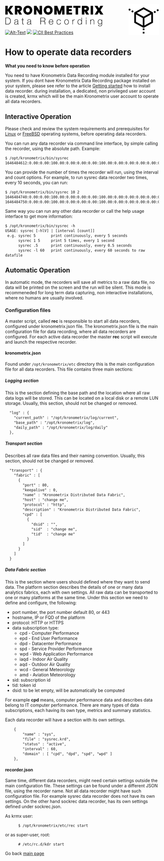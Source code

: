 <img src="/docs/img/KDR-Text.png" align="left" height="74" width="325" />
<img src="/docs/img/KDR.png" align="right" height="100" width="100" />
<br/><br/>
<br/><br/>

[![Alt-Text](https://img.shields.io/static/v1.svg?label=ver&message=1.8.3&color=success)](docs/start.md)
[![](https://img.shields.io/static/v1.svg?label=license&message=GPL2&color=blue)](LICENSE)
[![CII Best Practices](https://bestpractices.coreinfrastructure.org/projects/1855/badge)](https://bestpractices.coreinfrastructure.org/projects/1855)

# How to operate data recorders

**What you need to know before operation**

You need to have Kronometrix Data Recording module installed for your system. If you dont have Kronometrix Data Recording package installed on your system, please see refer to the article [Getting started](https://gitlab.com/kronometrix/recording/-/blob/master/docs/start.md) how to install data recorder. during installation, a dedicated, non privileged user account is created, krmx which will be the main Kronometrix user account to operate all data recorders.

## Interactive Operation

Please check and review the system requirements and prerequisites for [Linux](https://gitlab.com/kronometrix/recording/-/blob/master/README.linux) or [FreeBSD](https://gitlab.com/kronometrix/recording/-/blob/master/README.freebsd) operating systems, before operating data recorders.

You can run any data recorder via command line interface, by simple calling the recorder, using the absolute path. Example:

```
$ /opt/kronometrix/bin/sysrec
1646484612:0.00:0.00:100.00:0.00:0.00:0.00:100.00:0.00:0.00:0.00:0.00:0:84:88.12:899072:121172:1020244:61740:693284:876196:85.88:1.03:10748:1034752:1045500:996:0:0.00:0:0.00:0:0.00:11:0.72:0:0:0:0.00:0:0:11:0.72:0.00:0.00:0.00
```

You can provide the number of times the recorder will run, using the interval and count options. For example, to run sysrec data recorder two times, every 10 seconds, you can run:

```
$ /opt/kronometrix/bin/sysrec 10 2
1646484740:0.00:0.00:100.00:0.00:0.00:0.00:100.00:0.00:0.00:0.00:0.00:0:84:88.11:898976:121268:1020244:61744:693284:876296:85.89:1.03:10748:1034752:1045500:996:0:0.00:0:0.00:0:0.00:11:0.72:0:0:0:0.00:0:0:11:0.72:0.00:0.00:0.00
1646484750:0.00:0.00:100.00:0.00:0.00:0.00:100.00:0.00:0.00:0.00:0.00:0:84:88.13:899100:121144:1020244:61744:693284:876172:85.88:1.03:10748:1034752:1045500:996:0:0.00:0:0.00:0:0.00:0:0.00:0:0:0:0.00:0:0:0:0.00:0.00:0.00:0.00
```

Same way you can run any other data recorder or call the help usage interface to get more information:

```
$ /opt/kronometrix/bin/sysrec -h
USAGE: sysrec [-hlV] | [interval [count]]
 e.g. sysrec 5       print continuously, every 5 seconds
      sysrec 1 5     print 5 times, every 1 second
      sysrec .5      print continuously, every 0.5 seconds
      sysrec -l 60   print continuously, every 60 seconds to raw datafile
```


## Automatic Operation

In automatic mode, the recorders will save all metrics to a raw data file, no data will be printed on the screen and the run will be silent. This mode is recommeneded for long term data capturing, non interactive installations, where no humans are usually involved.

### Configuration files

A master script, called **rec** is responsible to start all data recorders, configured under kronometrix.json file. The kronometrix.json file is the main configuration file for data recording, where all data recorders are configured. For each active data recorder the master **rec** script will execute and launch the respective recorder.

#### kronometrix.json

Found under ```/opt/kronometrix/etc``` directory this is the main configuration file for all data recorders. This file contains 
three main sections:

##### Logging section

This is the section defining the base path and the location where all raw data logs will be stored. This can be located on a local disk or a remote LUN storage. Usually, this section, should not be changed or removed.

```
  "log" : {
    "current_path" : "/opt/kronometrix/log/current",
    "base_path" : "/opt/kronometrix/log",
    "daily_path" : "/opt/kronometrix/log/daily"
  },
```

##### Transport section

Describes all raw data files and their naming convention. Usually, this section, should not be changed or removed.

```
  "transport" : {
    "fabric" : [
      {
        "port" : 80,
        "keepalive" : 0,
        "name" : "Kronometrix Distributed Data Fabric",
        "host" : "change me",
        "protocol" : "http",
        "description" : "Kronometrix Distributed Data Fabric",
        "cpd" : [
          {
            "dsid" : "",
            "sid"  : "change me",
            "tid"  : "change me"
          }
        ]
      }
    ]
  }
```


##### Data Fabric section
 
This is the section where users should defined where they want to send data. The platform section describes the details of one or many data analytics fabrics, each with own settings. All raw data can be transported to one or many platforms at the same time. Under this section we need to define and configure, the following:

- port number, the port number default 80, or 443
- hostname, IP or FQD of the platform 
- protocol: HTTP or HTTPS
- data subscription type:
  - cpd - Computer Performance
  - epd - End User Performance
  - dpd - Datacenter Performance
  - spd - Service Provider Performance
  - wpd - Web Application Performance
  - iaqd - Indoor Air Quality
  - aqd - Outdoor Air Quality
  - wcd - General Meteorology
  - amd - Aviation Meteorology
- sid: subscription id
- tid: token id
- dsid: to be let empty, will be automatically be computed

For example **cpd** means, computer performance data and describes data belong to IT computer performance. There are many types of data subscriptions, each having its own type, metrics and summary statistics.

Each data recorder will have a section with its own settings.

```
    {
        "name" : "sys",
        "file" : "sysrec.krd",
        "status" : "active",
        "interval" : 60,
        "domain" : [ "cpd", "dpd", "spd", "wpd" ]
    },
```

#### recorder.json 

Same time, different data recorders, might need certain settings outside the main configuration file. These settings can be found under a different JSON file, using the recorder name. Not all data recorder might have such configuration file. For example sysrec data recorder does not have its own settings. On the other hand sockrec data recorder, has its own settings defined under sockrec.json.


As krmx user:

```
      $ /opt/kronometrix/etc/rec start
````
or as super-user, root:

```
      # /etc/rc.d/kdr start
```



Go back [main page](https://gitlab.com/kronometrix/recording/)
